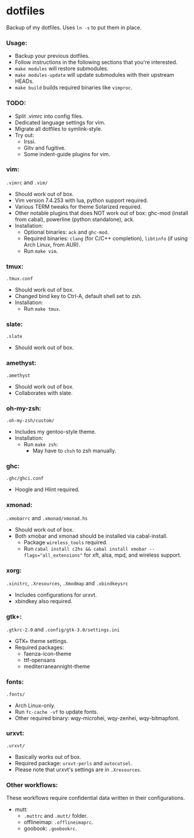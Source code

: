 dotfiles
===

Backup of my dotfiles. Uses `ln -s` to put them in place.

### Usage:
* Backup your previous dotfiles.
* Follow instructions in the following sections that you're interested.
* `make modules` will restore submodules.
* `make modules-update` will update submodules with their upstream HEADs.
* `make build` builds required binaries like `vimproc`.

### TODO:
* Split .vimrc into config files.
* Dedicated language settings for vim.
* Migrate all dotfiles to symlink-style.
* Try out:
    * Irssi.
    * Gitv and fugitive.
    * Some indent-guide plugins for vim.

### vim:
`.vimrc` and `.vim/`
* Should work out of box.
* Vim version 7.4.253 with lua, python support required.
* Various TERM tweaks for theme Solarized required.
* Other notable plugins that does NOT work out of box: ghc-mod (install from cabal), powerline (python standalone), ack.
* Installation:
    * Optional binaries: `ack` and `ghc-mod`.
    * Required binaries: `clang` (for C/C++ completion), `libtinfo` (if using Arch Linux, from AUR).
    * Run `make vim`.

### tmux:
`.tmux.conf`
* Should work out of box.
* Changed bind key to Ctrl-A, default shell set to zsh.
* Installation:
    * Run `make tmux`.

### slate:
`.slate`
* Should work out of box.

### amethyst:
`.amethyst`
* Should work out of box.
* Collaborates with slate.

### oh-my-zsh:
`.oh-my-zsh/custom/`
* Includes my gentoo-style theme.
* Installation:
    * Run `make zsh`:
        * May have to `chsh` to zsh manually.

### ghc:
`.ghc/ghci.conf`
* Hoogle and Hlint required.

### xmonad:
`.xmobarrc` and `.xmonad/xmonad.hs`
* Should work out of box.
* Both xmobar and xmonad should be installed via cabal-install.
    * Package `wireless_tools` required.
    * Run `cabal install c2hs && cabal install xmobar --flags="all_extensions"` for xft, alsa, mpd, and wireless support.

### xorg:
`.xinitrc`, `.Xresources`, `.Xmodmap` and `.xbindkeysrc`
* Includes configurations for urxvt.
* xbindkey also required.

### gtk+:
`.gtkrc-2.0` and `.config/gtk-3.0/settings.ini`
* GTK+ theme settings.
* Required packages:
    * faenza-icon-theme
    * ttf-opensans
    * mediterraneannight-theme

### fonts:
`.fonts/`
* Arch Linux-only.
* Run `fc-cache -vf` to update fonts.
* Other required binary: wqy-microhei, wqy-zenhei, wqy-bitmapfont.

### urxvt:
`.urxvt/`
* Basically works out of box.
* Required package: `urxvt-perls` and `autocutsel`.
* Please note that urxvt's settings are in `.Xresources`.

### Other workflows:
These workflows require confidential data written in their configurations.
* mutt:
    * `.muttrc` and `.mutt/` folder.
    * offlineimap: `.offlineimaprc`.
    * goobook: `.goobookrc`.
